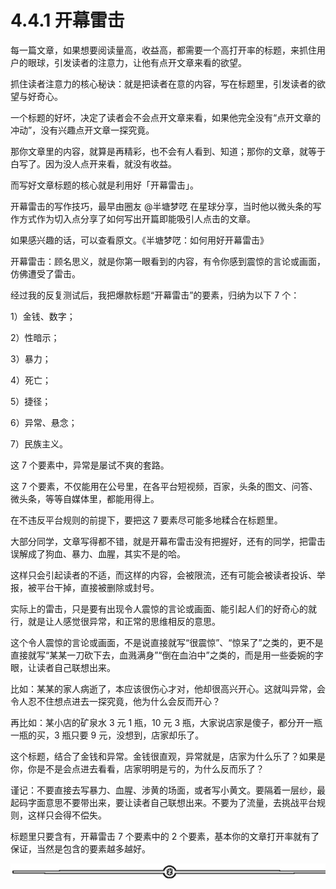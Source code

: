 # 4.4.1 开幕雷击

每一篇文章，如果想要阅读量高，收益高，都需要一个高打开率的标题，来抓住用户的眼球，引发读者的注意力，让他有点开文章来看的欲望。

抓住读者注意力的核心秘诀：就是把读者在意的内容，写在标题里，引发读者的欲望与好奇心。

一个标题的好坏，决定了读者会不会点开文章来看，如果他完全没有“点开文章的冲动”，没有兴趣点开文章一探究竟。

那你文章里的内容，就算是再精彩，也不会有人看到、知道；那你的文章，就等于白写了。因为没人点开来看，就没有收益。

而写好文章标题的核心就是利用好「开幕雷击」。

开幕雷击的写作技巧，最早由圈友 @半塘梦呓 在星球分享，当时他以微头条的写作方式作为切入点分享了如何写出开篇即能吸引人点击的文章。

如果感兴趣的话，可以查看原文。《半塘梦呓：如何用好开幕雷击》

开幕雷击：顾名思义，就是你第一眼看到的内容，有令你感到震惊的言论或画面，仿佛遭受了雷击。

经过我的反复测试后，我把爆款标题“开幕雷击”的要素，归纳为以下 7 个：

1）金钱、数字；

2）性暗示；

3）暴力；

4）死亡；

5）捷径；

6）异常、悬念；

7）民族主义。

这 7 个要素中，异常是屡试不爽的套路。

这 7 个要素，不仅能用在公号里，在各平台短视频，百家，头条的图文、问答、微头条，等等自媒体里，都能用得上。

在不违反平台规则的前提下，要把这 7 要素尽可能多地糅合在标题里。

大部分同学，文章写得都不错，就是开幕布雷击没有把握好，还有的同学，把雷击误解成了狗血、暴力、血腥，其实不是的哈。

这样只会引起读者的不适，而这样的内容，会被限流，还有可能会被读者投诉、举报，被平台干掉，直接被删除或封号。

实际上的雷击，只是要有出现令人震惊的言论或画面、能引起人们的好奇心的就行，就是让人感觉很异常，和正常的思维相反的意思。

这个令人震惊的言论或画面，不是说直接就写“很震惊”、“惊呆了”之类的，更不是直接就写“某某一刀砍下去，血溅满身”“倒在血泊中”之类的，而是用一些委婉的字眼，让读者自己联想出来。

比如：某某的家人病逝了，本应该很伤心才对，他却很高兴开心。这就叫异常，会令人忍不住想点进去一探究竟，他为什么会反而开心？

再比如：某小店的矿泉水 3 元 1 瓶，10 元 3 瓶，大家说店家是傻子，都分开一瓶一瓶的买，3 瓶只要 9 元，没想到，店家却乐了。

这个标题，结合了金钱和异常。金钱很直观，异常就是，店家为什么乐了？如果是你，你是不是会点进去看看，店家明明是亏的，为什么反而乐了？

谨记：不要直接去写暴力、血腥、涉黄的场面，或者写小黄文。要隔着一层纱，最起码字面意思不要带出来，要让读者自己联想出来。不要为了流量，去挑战平台规则，这样只会得不偿失。

标题里只要含有，开幕雷击 7 个要素中的 2 个要素，基本你的文章打开率就有了保证，当然是包含的要素越多越好。

![](img/8b0e87a2ce7d8ff1721b0a38153bb153.png)